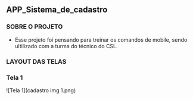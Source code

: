 ## APP_Sistema_de_cadastro

### SOBRE O PROJETO
- Esse projeto foi pensando para treinar os comandos de mobile, sendo ultilizado com a turma do técnico do CSL.

### LAYOUT DAS TELAS
### Tela 1
![Tela 1](cadastro img 1.png)


